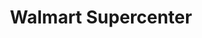 ---
title: "Walmart Supercenter"
url: /buford/walmart-supercenter-buford-mill-drive/
shop: supermarket
---
